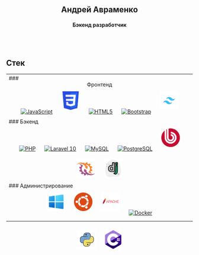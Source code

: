 ## <div align="center">  Андрей Авраменко </div>
#### <div align="center"> Бэкенд разработчик </div>
<br><br>

## Стек
<table>
    <tr>
        <td valign="top">
            ### <div style="text-align:center; width:100% border:1px solid black">Фронтенд</div>  
            <div align="center">  
                <a href="https://learn.javascript.ru/" target="_blank"><img style="margin: 10px" src="https://profilinator.rishav.dev/skills-assets/javascript-original.svg" alt="JavaScript" height="50" title='JavaScript'/></a>
                <a href="https://developer.mozilla.org/ru/docs/Learn/Getting_started_with_the_web/CSS_basics" target="_blank"><img style="margin: 10px" src="images/css.png" alt="CSS" height="50" title='CSS'/></a>   
                <a href="https://developer.mozilla.org/ru/docs/Learn/HTML/Introduction_to_HTML" target="_blank"><img style="margin: 10px" src="https://profilinator.rishav.dev/skills-assets/html5-original-wordmark.svg" alt="HTML5" height="50" title='HTML5'/></a>
                <a href="https://bootstrap5.ru/docs/getting-started/introduction/" target="_blank"><img style="margin: 10px" src="https://profilinator.rishav.dev/skills-assets/bootstrap-plain.svg" alt="Bootstrap" height="50" title='Bootstrap'/></a>  
                <a href="https://tailwindcss.ru/docs/installation" target="_blank"><img style="margin: 10px" src="images/tailwindscss.jpg" alt="Tailwindcss" height="50" title='Tailwindcss'/></a> 
            </div>
            ### Бэкенд 
            <div align="center">  
                <a href="https://www.php.net/manual/ru/index.php" target="_blank"><img style="margin: 10px" src="https://profilinator.rishav.dev/skills-assets/php-original.svg" alt="PHP" height="50" title='PHP'/></a>  
                <a href="https://laravel.com/docs/10.x" target="_blank"><img style="margin: 10px" src="https://profilinator.rishav.dev/skills-assets/laravel-plain-wordmark.svg" alt="Laravel 10" height="50" title='Laravel 10'/></a>
                <a href="https://dev.mysql.com/doc/" target="_blank"><img style="margin: 10px" src="https://profilinator.rishav.dev/skills-assets/mysql-original-wordmark.svg" alt="MySQL" height="50" title='MySQL'/></a>  
                <a href="https://www.postgresql.org/docs/" target="_blank"><img style="margin: 10px" src="https://profilinator.rishav.dev/skills-assets/postgresql-original-wordmark.svg" alt="PostgreSQL" height="50" title='PostgreSQL'/></a>
                <a href="https://dev.1c-bitrix.ru/api_help/" target="_blank"><img style="margin: 10px" src="images/bitrix.png" alt="PostgreSQL" height="50" title='Bitrix'/></a>
                <a href="http://socketo.me/docs/" target="_blank"><img style="margin: 10px" src="images/ratchet.png" alt="Rathcet" height="50" title='Ratchet'/></a>
                <a href="https://metanit.com/python/django/" target="_blank"><img style="margin: 10px" src="images/django.png" alt="Django" height="50" title='Django'/></a> 
            </div>
            ### Администрирование  
            <div align="center">
                <a href="https://www.microsoft.com/ru-ru/download/details.aspx?id=45520" target="_blank"><img style="margin: 10px" src="images/win10.png" alt="Ubuntu" height="50" title='Windows 10'/></a>  
                <a href="https://ubuntu.com/" target="_blank"><img style="margin: 10px" src="images/ubuntu.png" alt="Ubuntu" height="50" title='Ubuntu'/></a>
                <a href="https://www.digitalocean.com/community/tutorials/how-to-install-the-apache-web-server-on-ubuntu-20-04" target="_blank"><img style="margin: 10px" src="images/apache.png" alt="Apache" height="50" title='Apache'/></a>
                <a href="https://my-js.org/docs/guide/docker/" target="_blank"><img style="margin: 10px" src="https://profilinator.rishav.dev/skills-assets/docker-original-wordmark.svg" alt="Docker" height="50" title='Docker'/></a> 
            </div>
        </td>
    </tr>
</table>

<div align="center">  
    <a href="https://www.python.org/" target="_blank"><img style="margin: 10px" src="images/python.png" alt="C#" height="50" title='Python'/></a>
    <a href="https://learn.microsoft.com/ru-ru/dotnet/csharp/" target="_blank"><img style="margin: 10px" src="images/csharp.png" alt="C#" height="50" title='C#'/></a>
</div> 
